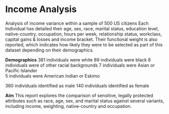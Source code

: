 # Income Analysis
Analysis of income variance within a sample of 500 US citizens
Each Individual has detailed their age, sex, race, marital status, education level, native-country, occupation, hours per week, relationship status, workclass, capital gains & losses and income bracket. Their funcitonal weight is also reported, which indicates how likely they were to be selected as part of this dataset depending on their demographics.

**Demographics**
381 individuals were white
89 individuals were black
8 individuals were of other racial backgrounds
7 individuals were Asian or Pacific Islander      
5 individuals were American Indian or Eskimo      

360 individuals identified as male
140 individuals identified as female

**Aim**
This report explores the comparison of sensitive, legally protected attributes such as race, age, sex, and marital status against several variants, including income, weighting, native-country and occupation.
